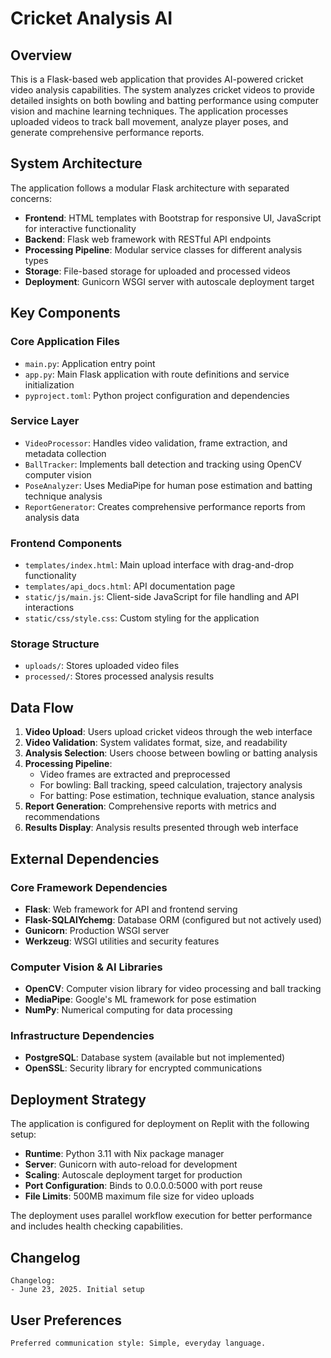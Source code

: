 # Cricket Analysis AI

## Overview

This is a Flask-based web application that provides AI-powered cricket video analysis capabilities. The system analyzes cricket videos to provide detailed insights on both bowling and batting performance using computer vision and machine learning techniques. The application processes uploaded videos to track ball movement, analyze player poses, and generate comprehensive performance reports.

## System Architecture

The application follows a modular Flask architecture with separated concerns:

- **Frontend**: HTML templates with Bootstrap for responsive UI, JavaScript for interactive functionality
- **Backend**: Flask web framework with RESTful API endpoints
- **Processing Pipeline**: Modular service classes for different analysis types
- **Storage**: File-based storage for uploaded and processed videos
- **Deployment**: Gunicorn WSGI server with autoscale deployment target

## Key Components

### Core Application Files
- `main.py`: Application entry point
- `app.py`: Main Flask application with route definitions and service initialization
- `pyproject.toml`: Python project configuration and dependencies

### Service Layer
- `VideoProcessor`: Handles video validation, frame extraction, and metadata collection
- `BallTracker`: Implements ball detection and tracking using OpenCV computer vision
- `PoseAnalyzer`: Uses MediaPipe for human pose estimation and batting technique analysis
- `ReportGenerator`: Creates comprehensive performance reports from analysis data

### Frontend Components
- `templates/index.html`: Main upload interface with drag-and-drop functionality
- `templates/api_docs.html`: API documentation page
- `static/js/main.js`: Client-side JavaScript for file handling and API interactions
- `static/css/style.css`: Custom styling for the application

### Storage Structure
- `uploads/`: Stores uploaded video files
- `processed/`: Stores processed analysis results

## Data Flow

1. **Video Upload**: Users upload cricket videos through the web interface
2. **Video Validation**: System validates format, size, and readability
3. **Analysis Selection**: Users choose between bowling or batting analysis
4. **Processing Pipeline**:
   - Video frames are extracted and preprocessed
   - For bowling: Ball tracking, speed calculation, trajectory analysis
   - For batting: Pose estimation, technique evaluation, stance analysis
5. **Report Generation**: Comprehensive reports with metrics and recommendations
6. **Results Display**: Analysis results presented through web interface

## External Dependencies

### Core Framework Dependencies
- **Flask**: Web framework for API and frontend serving
- **Flask-SQLAlYchemg**: Database ORM (configured but not actively used)
- **Gunicorn**: Production WSGI server
- **Werkzeug**: WSGI utilities and security features

### Computer Vision & AI Libraries
- **OpenCV**: Computer vision library for video processing and ball tracking
- **MediaPipe**: Google's ML framework for pose estimation
- **NumPy**: Numerical computing for data processing

### Infrastructure Dependencies
- **PostgreSQL**: Database system (available but not implemented)
- **OpenSSL**: Security library for encrypted communications

## Deployment Strategy

The application is configured for deployment on Replit with the following setup:

- **Runtime**: Python 3.11 with Nix package manager
- **Server**: Gunicorn with auto-reload for development
- **Scaling**: Autoscale deployment target for production
- **Port Configuration**: Binds to 0.0.0.0:5000 with port reuse
- **File Limits**: 500MB maximum file size for video uploads

The deployment uses parallel workflow execution for better performance and includes health checking capabilities.

## Changelog

```
Changelog:
- June 23, 2025. Initial setup
```

## User Preferences

```
Preferred communication style: Simple, everyday language.
```